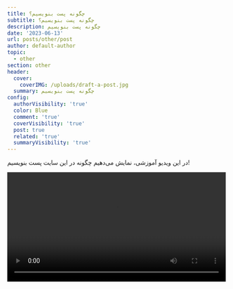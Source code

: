 ```yaml
---
title: چگونه پست بنویسیم؟
subtitle: چگونه پست بنویسیم؟
description: چگونه پست بنویسیم
date: '2023-06-13'
url: posts/other/post
author: default-author
topic:
  - other
section: other
header:
  cover:
    coverIMG: /uploads/draft-a-post.jpg
  summary: چگونه پست بنویسیم
config:
  authorVisibility: 'true'
  color: Blue
  comment: 'true'
  coverVisibility: 'true'
  post: true
  related: 'true'
  summaryVisibility: 'true'
---
```

در این ویدیو آموزشی، نمایش می‌دهیم چگونه در این سایت پست بنویسیم!

<video width="100%" controls>

<source src="https://mohebbat.eu.org/uploads/video.mp4" type="video/mp4">

</video>
